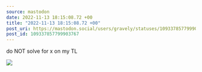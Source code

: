 ```yaml
---
source: mastodon
date: 2022-11-13 18:15:08.72 +00
title: "2022-11-13 18:15:08.72 +00"
post_uri: https://mastodon.social/users/gravely/statuses/109337857799903767
post_id: 109337857799903767
---
```

do NOT solve for x on my TL


![](/images/109337857670866489.png)

